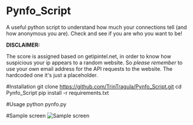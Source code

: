 # Pynfo_Script
A useful python script to understand how much your connections tell (and how anonymous you are). Check and see if you are who you want to be! 

**DISCLAIMER:**

The score is assigned based on getipintel.net, in order to know how suspicious your ip appears to a random website. So *please remember* to use your own email address for the API requests to the website. The hardcoded one it's just a placeholder.

#Installation
git clone https://github.com/TrinTragula/Pynfo_Script.git
cd Pynfo_Script
pip install -r requirements.txt

#Usage
python pynfo.py

#Sample screen
![Sample screen](https://trintragulablog.files.wordpress.com/2016/09/schermata-da-2016-09-10-14-39-032.png "A sample redacted screen")
